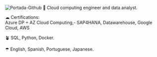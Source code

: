 ![Portada-Github](https://user-images.githubusercontent.com/86994867/127941526-b57a2c9c-8b40-414e-ac02-49a4b321f9b7.png)
🤖 Cloud computing engineer and data analyst.

☁ Certifications:  
Azure DP + AZ Cloud Computing,- SAP4HANA, Datawarehouse, Google Cloud, AWS

🪴 SQL, Python, Docker.

☂ English, Spanish, Portuguese, Japanese.

<!---
AnaidGOlguin/AnaidGOlguin is a ✨ special ✨ repository because its `README.md` (this file) appears on your GitHub profile.
You can click the Preview link to take a look at your changes.
--->
